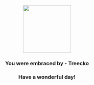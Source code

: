 <p align="center">
    <img src="https://raw.githubusercontent.com/PokeAPI/sprites/master/sprites/pokemon/252.png" width="150" height="150">
</p>
<h3 align="center">You were embraced by - <b>Treecko</b></h3>
<h3 align="center">Have a wonderful day!</h3>
